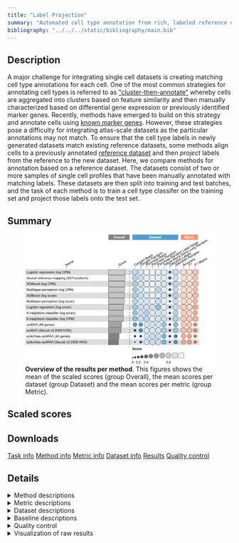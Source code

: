 ```yaml
---
title: "Label Projection"
summary: "Automated cell type annotation from rich, labeled reference data"
bibliography: "../../../static/bibliography/main.bib"
---
```


<script src="index_files/libs/htmlwidgets-1.5.4/htmlwidgets.js"></script>
<link href="index_files/libs/datatables-css-0.0.0/datatables-crosstalk.css" rel="stylesheet" />
<script src="index_files/libs/datatables-binding-0.25/datatables.js"></script>
<script src="index_files/libs/jquery-3.6.0/jquery-3.6.0.min.js"></script>
<link href="index_files/libs/dt-core-1.11.3/css/jquery.dataTables.min.css" rel="stylesheet" />
<link href="index_files/libs/dt-core-1.11.3/css/jquery.dataTables.extra.css" rel="stylesheet" />
<script src="index_files/libs/dt-core-1.11.3/js/jquery.dataTables.min.js"></script>
<link href="index_files/libs/dt-ext-select-1.11.3/css/select.dataTables.min.css" rel="stylesheet" />
<script src="index_files/libs/dt-ext-select-1.11.3/js/dataTables.select.min.js"></script>
<link href="index_files/libs/dt-ext-searchpanes-1.11.3/css/searchPanes.dataTables.min.css" rel="stylesheet" />
<script src="index_files/libs/dt-ext-searchpanes-1.11.3/js/dataTables.searchPanes.min.js"></script>
<script src="index_files/libs/jszip-1.11.3/jszip.min.js"></script>
<script src="index_files/libs/pdfmake-1.11.3/pdfmake.js"></script>
<script src="index_files/libs/pdfmake-1.11.3/vfs_fonts.js"></script>
<link href="index_files/libs/dt-ext-buttons-1.11.3/css/buttons.dataTables.min.css" rel="stylesheet" />
<script src="index_files/libs/dt-ext-buttons-1.11.3/js/dataTables.buttons.min.js"></script>
<script src="index_files/libs/dt-ext-buttons-1.11.3/js/buttons.html5.min.js"></script>
<script src="index_files/libs/dt-ext-buttons-1.11.3/js/buttons.colVis.min.js"></script>
<script src="index_files/libs/dt-ext-buttons-1.11.3/js/buttons.print.min.js"></script>
<link href="index_files/libs/crosstalk-1.2.0/css/crosstalk.min.css" rel="stylesheet" />
<script src="index_files/libs/crosstalk-1.2.0/js/crosstalk.min.js"></script>
<script src="index_files/libs/kePrint-0.0.1/kePrint.js"></script>
<link href="index_files/libs/lightable-0.0.1/lightable.css" rel="stylesheet" />


## Description

A major challenge for integrating single cell datasets is creating matching
cell type annotations for each cell. One of the most common strategies for
annotating cell types is referred to as
["cluster-then-annotate"](https://www.nature.com/articles/s41576-018-0088-9)
whereby cells are aggregated into clusters based on feature similarity and
then manually characterized based on differential gene expression or previously
identified marker genes. Recently, methods have emerged to build on this
strategy and annotate cells using
[known marker genes](https://www.nature.com/articles/s41592-019-0535-3).
However, these strategies pose a difficulty for integrating atlas-scale
datasets as the particular annotations may not match.
To ensure that the cell type labels in newly generated datasets match
existing reference datasets, some methods align cells to a previously
annotated [reference dataset](https://academic.oup.com/bioinformatics/article/35/22/4688/54802990)
and then *project* labels from the reference to the new dataset.
Here, we compare methods for annotation based on a reference dataset.
The datasets consist of two or more samples of single cell profiles that
have been manually annotated with matching labels. These datasets are then
split into training and test batches, and the task of each method is to
train a cell type classifer on the training set and project those labels
onto the test set.

## Summary

<figure>
<img src="index.markdown_strict_files/figure-markdown_strict/summary-1.png" width="849" alt="Overview of the results per method. This figures shows the mean of the scaled scores (group Overall), the mean scores per dataset (group Dataset) and the mean scores per metric (group Metric)." />
<figcaption aria-hidden="true"><strong>Overview of the results per method</strong>. This figures shows the mean of the scaled scores (group Overall), the mean scores per dataset (group Dataset) and the mean scores per metric (group Metric).</figcaption>
</figure>

## Scaled scores

<div id="htmlwidget-8c94642ef75ad87e56e5" style="width:100%;height:auto;" class="datatables html-widget"></div>
<script type="application/json" data-for="htmlwidget-8c94642ef75ad87e56e5">{"x":{"filter":"none","vertical":false,"extensions":["Select","SearchPanes","Buttons"],"data":[["<a href=\"/bibliography#hinton1989connectionist\">Multilayer perceptron (log CPM)<\/a>","<a href=\"/bibliography#hosmer2013applied\">Logistic regression (log CPM)<\/a>","<a href=\"/bibliography#chen2016xgboost\">XGBoost (log CPM)<\/a>","<a href=\"/bibliography#hinton1989connectionist\">Multilayer perceptron (log CPM)<\/a>","<a href=\"/bibliography#chen2016xgboost\">XGBoost (log scran)<\/a>","<a href=\"/bibliography#hosmer2013applied\">Logistic regression (log CPM)<\/a>","<a href=\"/bibliography#hao2021integrated\">Seurat reference mapping (SCTransform)<\/a>","<a href=\"/bibliography#hinton1989connectionist\">Multilayer perceptron (log scran)<\/a>","<a href=\"/bibliography#hinton1989connectionist\">Multilayer perceptron (log scran)<\/a>","<a href=\"/bibliography#chen2016xgboost\">XGBoost (log CPM)<\/a>","<a href=\"/bibliography#hao2021integrated\">Seurat reference mapping (SCTransform)<\/a>","<a href=\"/bibliography#chen2016xgboost\">XGBoost (log CPM)<\/a>","<a href=\"/bibliography#hosmer2013applied\">Logistic regression (log scran)<\/a>","<a href=\"/bibliography#hao2021integrated\">Seurat reference mapping (SCTransform)<\/a>","<a href=\"/bibliography#hosmer2013applied\">Logistic regression (log CPM)<\/a>","<a href=\"/bibliography#hinton1989connectionist\">Multilayer perceptron (log CPM)<\/a>","<a href=\"/bibliography#chen2016xgboost\">XGBoost (log scran)<\/a>","<a href=\"/bibliography#hosmer2013applied\">Logistic regression (log CPM)<\/a>","<a href=\"/bibliography#cover1967nearest\">K-neighbors classifier (log CPM)<\/a>","<a href=\"/bibliography#hao2021integrated\">Seurat reference mapping (SCTransform)<\/a>","<a href=\"/bibliography#chen2016xgboost\">XGBoost (log scran)<\/a>","<a href=\"/bibliography#hinton1989connectionist\">Multilayer perceptron (log scran)<\/a>","<a href=\"/bibliography#xu2021probabilistic\">scANVI (Seurat v3 2000 HVG)<\/a>","<a href=\"/bibliography#cover1967nearest\">K-neighbors classifier (log scran)<\/a>","<a href=\"/bibliography#hosmer2013applied\">Logistic regression (log CPM)<\/a>","<a href=\"/bibliography#cover1967nearest\">K-neighbors classifier (log CPM)<\/a>","<a href=\"/bibliography#cover1967nearest\">K-neighbors classifier (log scran)<\/a>","<a href=\"/bibliography#chen2016xgboost\">XGBoost (log CPM)<\/a>","<a href=\"/bibliography#hinton1989connectionist\">Multilayer perceptron (log scran)<\/a>","<a href=\"/bibliography#cover1967nearest\">K-neighbors classifier (log scran)<\/a>","<a href=\"/bibliography#chen2016xgboost\">XGBoost (log scran)<\/a>","<a href=\"/bibliography#xu2021probabilistic\">scANVI (All genes)<\/a>","<a href=\"/bibliography#xu2021probabilistic\">scANVI (Seurat v3 2000 HVG)<\/a>","<a href=\"/bibliography#lotfollahi2020query\">scArches+scANVI (All genes)<\/a>","<a href=\"/bibliography#hosmer2013applied\">Logistic regression (log scran)<\/a>","<a href=\"/bibliography#xu2021probabilistic\">scANVI (All genes)<\/a>","<a href=\"/bibliography#xu2021probabilistic\">scANVI (Seurat v3 2000 HVG)<\/a>","<a href=\"/bibliography#chen2016xgboost\">XGBoost (log CPM)<\/a>","<a href=\"/bibliography#xu2021probabilistic\">scANVI (All genes)<\/a>","<a href=\"/bibliography#hinton1989connectionist\">Multilayer perceptron (log CPM)<\/a>","<a href=\"/bibliography#hosmer2013applied\">Logistic regression (log scran)<\/a>","<a href=\"/bibliography#hosmer2013applied\">Logistic regression (log scran)<\/a>","<a href=\"/bibliography#cover1967nearest\">K-neighbors classifier (log CPM)<\/a>","<a href=\"/bibliography#hao2021integrated\">Seurat reference mapping (SCTransform)<\/a>","<a href=\"/bibliography#cover1967nearest\">K-neighbors classifier (log scran)<\/a>","<a href=\"/bibliography#lotfollahi2020query\">scArches+scANVI (Seurat v3 2000 HVG)<\/a>","<a href=\"/bibliography#chen2016xgboost\">XGBoost (log scran)<\/a>","<a href=\"/bibliography#hao2021integrated\">Seurat reference mapping (SCTransform)<\/a>","<a href=\"/bibliography#hosmer2013applied\">Logistic regression (log scran)<\/a>","<a href=\"/bibliography#hinton1989connectionist\">Multilayer perceptron (log scran)<\/a>","<a href=\"/bibliography#lotfollahi2020query\">scArches+scANVI (Seurat v3 2000 HVG)<\/a>","<a href=\"/bibliography#hinton1989connectionist\">Multilayer perceptron (log scran)<\/a>","<a href=\"/bibliography#hosmer2013applied\">Logistic regression (log CPM)<\/a>","<a href=\"/bibliography#hao2021integrated\">Seurat reference mapping (SCTransform)<\/a>","<a href=\"/bibliography#lotfollahi2020query\">scArches+scANVI (All genes)<\/a>","<a href=\"/bibliography#cover1967nearest\">K-neighbors classifier (log CPM)<\/a>","<a href=\"/bibliography#lotfollahi2020query\">scArches+scANVI (Seurat v3 2000 HVG)<\/a>","<a href=\"/bibliography#lotfollahi2020query\">scArches+scANVI (All genes)<\/a>","<a href=\"/bibliography#hosmer2013applied\">Logistic regression (log CPM)<\/a>","<a href=\"/bibliography#hinton1989connectionist\">Multilayer perceptron (log CPM)<\/a>","<a href=\"/bibliography#chen2016xgboost\">XGBoost (log CPM)<\/a>","<a href=\"/bibliography#hosmer2013applied\">Logistic regression (log CPM)<\/a>","<a href=\"/bibliography#hinton1989connectionist\">Multilayer perceptron (log CPM)<\/a>","<a href=\"/bibliography#chen2016xgboost\">XGBoost (log scran)<\/a>","<a href=\"/bibliography#hinton1989connectionist\">Multilayer perceptron (log scran)<\/a>","<a href=\"/bibliography#chen2016xgboost\">XGBoost (log CPM)<\/a>","<a href=\"/bibliography#cover1967nearest\">K-neighbors classifier (log CPM)<\/a>","<a href=\"/bibliography#hinton1989connectionist\">Multilayer perceptron (log CPM)<\/a>","<a href=\"/bibliography#hinton1989connectionist\">Multilayer perceptron (log scran)<\/a>","<a href=\"/bibliography#chen2016xgboost\">XGBoost (log scran)<\/a>","<a href=\"/bibliography#cover1967nearest\">K-neighbors classifier (log scran)<\/a>","<a href=\"/bibliography#hao2021integrated\">Seurat reference mapping (SCTransform)<\/a>","<a href=\"/bibliography#cover1967nearest\">K-neighbors classifier (log CPM)<\/a>","<a href=\"/bibliography#chen2016xgboost\">XGBoost (log scran)<\/a>","<a href=\"/bibliography#hosmer2013applied\">Logistic regression (log scran)<\/a>","<a href=\"/bibliography#chen2016xgboost\">XGBoost (log CPM)<\/a>","<a href=\"/bibliography#cover1967nearest\">K-neighbors classifier (log scran)<\/a>","<a href=\"/bibliography#cover1967nearest\">K-neighbors classifier (log scran)<\/a>","<a href=\"/bibliography#cover1967nearest\">K-neighbors classifier (log CPM)<\/a>","<a href=\"/bibliography#xu2021probabilistic\">scANVI (Seurat v3 2000 HVG)<\/a>","<a href=\"/bibliography#hosmer2013applied\">Logistic regression (log scran)<\/a>","<a href=\"/bibliography#hinton1989connectionist\">Multilayer perceptron (log CPM)<\/a>","<a href=\"/bibliography#xu2021probabilistic\">scANVI (Seurat v3 2000 HVG)<\/a>","<a href=\"/bibliography#xu2021probabilistic\">scANVI (All genes)<\/a>","<a href=\"/bibliography#cover1967nearest\">K-neighbors classifier (log scran)<\/a>","<a href=\"/bibliography#cover1967nearest\">K-neighbors classifier (log CPM)<\/a>","<a href=\"/bibliography#hosmer2013applied\">Logistic regression (log scran)<\/a>","<a href=\"/bibliography#xu2021probabilistic\">scANVI (All genes)<\/a>","<a href=\"/bibliography#xu2021probabilistic\">scANVI (All genes)<\/a>","<a href=\"/bibliography#xu2021probabilistic\">scANVI (Seurat v3 2000 HVG)<\/a>","<a href=\"/bibliography#lotfollahi2020query\">scArches+scANVI (All genes)<\/a>","<a href=\"/bibliography#lotfollahi2020query\">scArches+scANVI (Seurat v3 2000 HVG)<\/a>","<a href=\"/bibliography#lotfollahi2020query\">scArches+scANVI (All genes)<\/a>","<a href=\"/bibliography#xu2021probabilistic\">scANVI (All genes)<\/a>","<a href=\"/bibliography#xu2021probabilistic\">scANVI (All genes)<\/a>","<a href=\"/bibliography#lotfollahi2020query\">scArches+scANVI (Seurat v3 2000 HVG)<\/a>","<a href=\"/bibliography#lotfollahi2020query\">scArches+scANVI (Seurat v3 2000 HVG)<\/a>","<a href=\"/bibliography#xu2021probabilistic\">scANVI (Seurat v3 2000 HVG)<\/a>","<a href=\"/bibliography#lotfollahi2020query\">scArches+scANVI (All genes)<\/a>","<a href=\"/bibliography#hao2021integrated\">Seurat reference mapping (SCTransform)<\/a>","<a href=\"/bibliography#lotfollahi2020query\">scArches+scANVI (All genes)<\/a>","<a href=\"/bibliography#hinton1989connectionist\">Multilayer perceptron (log CPM)<\/a>","<a href=\"/bibliography#chen2016xgboost\">XGBoost (log scran)<\/a>","<a href=\"/bibliography#lotfollahi2020query\">scArches+scANVI (All genes)<\/a>","<a href=\"/bibliography#xu2021probabilistic\">scANVI (Seurat v3 2000 HVG)<\/a>","<a href=\"/bibliography#chen2016xgboost\">XGBoost (log CPM)<\/a>","<a href=\"/bibliography#lotfollahi2020query\">scArches+scANVI (Seurat v3 2000 HVG)<\/a>","<a href=\"/bibliography#hosmer2013applied\">Logistic regression (log scran)<\/a>","<a href=\"/bibliography#xu2021probabilistic\">scANVI (All genes)<\/a>","<a href=\"/bibliography#xu2021probabilistic\">scANVI (Seurat v3 2000 HVG)<\/a>","<a href=\"/bibliography#cover1967nearest\">K-neighbors classifier (log scran)<\/a>","<a href=\"/bibliography#hosmer2013applied\">Logistic regression (log CPM)<\/a>","<a href=\"/bibliography#lotfollahi2020query\">scArches+scANVI (All genes)<\/a>","<a href=\"/bibliography#cover1967nearest\">K-neighbors classifier (log CPM)<\/a>","<a href=\"/bibliography#hinton1989connectionist\">Multilayer perceptron (log scran)<\/a>","<a href=\"/bibliography#lotfollahi2020query\">scArches+scANVI (Seurat v3 2000 HVG)<\/a>","<a href=\"/bibliography#lotfollahi2020query\">scArches+scANVI (Seurat v3 2000 HVG)<\/a>"],["<a href=\"/bibliography#luecken2022benchmarking\">Pancreas (random split)<\/a>","<a href=\"/bibliography#luecken2022benchmarking\">Pancreas (random split)<\/a>","<a href=\"/bibliography#luecken2022benchmarking\">Pancreas (random split)<\/a>","<a href=\"/bibliography#luecken2022benchmarking\">Pancreas (by batch)<\/a>","<a href=\"/bibliography#luecken2022benchmarking\">Pancreas (random split)<\/a>","<a href=\"/bibliography#luecken2022benchmarking\">Pancreas (by batch)<\/a>","<a href=\"/bibliography#luecken2022benchmarking\">Pancreas (random split)<\/a>","<a href=\"/bibliography#luecken2022benchmarking\">Pancreas (random split)<\/a>","<a href=\"/bibliography#tabula2020single\">Tabula Muris Senis Lung (random split)<\/a>","<a href=\"/bibliography#luecken2022benchmarking\">Pancreas (random split with label noise)<\/a>","<a href=\"/bibliography#luecken2022benchmarking\">Pancreas (random split with label noise)<\/a>","<a href=\"/bibliography#luecken2022benchmarking\">Pancreas (by batch)<\/a>","<a href=\"/bibliography#tabula2020single\">Tabula Muris Senis Lung (random split)<\/a>","<a href=\"/bibliography#luecken2022benchmarking\">Pancreas (by batch)<\/a>","<a href=\"/bibliography#luecken2022benchmarking\">Pancreas (random split with label noise)<\/a>","<a href=\"/bibliography#tabula2020single\">Tabula Muris Senis Lung (random split)<\/a>","<a href=\"/bibliography#luecken2022benchmarking\">Pancreas (random split with label noise)<\/a>","<a href=\"/bibliography#tabula2020single\">Tabula Muris Senis Lung (random split)<\/a>","<a href=\"/bibliography#luecken2022benchmarking\">Pancreas (random split)<\/a>","<a href=\"/bibliography#tabula2020single\">Tabula Muris Senis Lung (random split)<\/a>","<a href=\"/bibliography#luecken2022benchmarking\">Pancreas (by batch)<\/a>","<a href=\"/bibliography#luecken2022benchmarking\">Pancreas (by batch)<\/a>","<a href=\"/bibliography#luecken2022benchmarking\">Pancreas (random split)<\/a>","<a href=\"/bibliography#luecken2022benchmarking\">Pancreas (random split)<\/a>","<a href=\"/bibliography#hammarlund2018cengen\">CeNGEN (random split)<\/a>","<a href=\"/bibliography#luecken2022benchmarking\">Pancreas (random split with label noise)<\/a>","<a href=\"/bibliography#luecken2022benchmarking\">Pancreas (random split with label noise)<\/a>","<a href=\"/bibliography#tabula2020single\">Tabula Muris Senis Lung (random split)<\/a>","<a href=\"/bibliography#hammarlund2018cengen\">CeNGEN (random split)<\/a>","<a href=\"/bibliography#tabula2020single\">Tabula Muris Senis Lung (random split)<\/a>","<a href=\"/bibliography#tabula2020single\">Tabula Muris Senis Lung (random split)<\/a>","<a href=\"/bibliography#luecken2022benchmarking\">Pancreas (by batch)<\/a>","<a href=\"/bibliography#luecken2022benchmarking\">Pancreas (by batch)<\/a>","<a href=\"/bibliography#luecken2022benchmarking\">Pancreas (by batch)<\/a>","<a href=\"/bibliography#luecken2022benchmarking\">Pancreas (random split)<\/a>","<a href=\"/bibliography#luecken2022benchmarking\">Pancreas (random split)<\/a>","<a href=\"/bibliography#luecken2022benchmarking\">Pancreas (random split with label noise)<\/a>","<a href=\"/bibliography#hammarlund2018cengen\">CeNGEN (random split)<\/a>","<a href=\"/bibliography#luecken2022benchmarking\">Pancreas (random split with label noise)<\/a>","<a href=\"/bibliography#hammarlund2018cengen\">CeNGEN (random split)<\/a>","<a href=\"/bibliography#luecken2022benchmarking\">Pancreas (by batch)<\/a>","<a href=\"/bibliography#hammarlund2018cengen\">CeNGEN (random split)<\/a>","<a href=\"/bibliography#tabula2020single\">Tabula Muris Senis Lung (random split)<\/a>","<a href=\"/bibliography#wagner2018single\">Zebrafish (random split)<\/a>","<a href=\"/bibliography#hammarlund2018cengen\">CeNGEN (random split)<\/a>","<a href=\"/bibliography#luecken2022benchmarking\">Pancreas (by batch)<\/a>","<a href=\"/bibliography#hammarlund2018cengen\">CeNGEN (random split)<\/a>","<a href=\"/bibliography#hammarlund2018cengen\">CeNGEN (random split)<\/a>","<a href=\"/bibliography#wagner2018single\">Zebrafish (random split)<\/a>","<a href=\"/bibliography#luecken2022benchmarking\">Pancreas (random split with label noise)<\/a>","<a href=\"/bibliography#luecken2022benchmarking\">Pancreas (random split)<\/a>","<a href=\"/bibliography#wagner2018single\">Zebrafish (random split)<\/a>","Overall mean","Overall mean","<a href=\"/bibliography#luecken2022benchmarking\">Pancreas (random split with label noise)<\/a>","<a href=\"/bibliography#hammarlund2018cengen\">CeNGEN (random split)<\/a>","<a href=\"/bibliography#luecken2022benchmarking\">Pancreas (random split with label noise)<\/a>","<a href=\"/bibliography#luecken2022benchmarking\">Pancreas (random split)<\/a>","<a href=\"/bibliography#wagner2018single\">Zebrafish (random split)<\/a>","<a href=\"/bibliography#wagner2018single\">Zebrafish (random split)<\/a>","Overall mean","<a href=\"/bibliography#hammarlund2018cengen\">CeNGEN (by batch)<\/a>","Overall mean","Overall mean","Overall mean","<a href=\"/bibliography#wagner2018single\">Zebrafish (random split)<\/a>","<a href=\"/bibliography#luecken2022benchmarking\">Pancreas (by batch)<\/a>","<a href=\"/bibliography#luecken2022benchmarking\">Pancreas (random split with label noise)<\/a>","<a href=\"/bibliography#hammarlund2018cengen\">CeNGEN (by batch)<\/a>","<a href=\"/bibliography#wagner2018single\">Zebrafish (random split)<\/a>","<a href=\"/bibliography#wagner2018single\">Zebrafish (random split)<\/a>","<a href=\"/bibliography#hammarlund2018cengen\">CeNGEN (by batch)<\/a>","<a href=\"/bibliography#wagner2018single\">Zebrafish (random split)<\/a>","<a href=\"/bibliography#hammarlund2018cengen\">CeNGEN (by batch)<\/a>","Overall mean","<a href=\"/bibliography#hammarlund2018cengen\">CeNGEN (by batch)<\/a>","<a href=\"/bibliography#luecken2022benchmarking\">Pancreas (by batch)<\/a>","Overall mean","Overall mean","<a href=\"/bibliography#tabula2020single\">Tabula Muris Senis Lung (random split)<\/a>","<a href=\"/bibliography#hammarlund2018cengen\">CeNGEN (by batch)<\/a>","<a href=\"/bibliography#hammarlund2018cengen\">CeNGEN (by batch)<\/a>","<a href=\"/bibliography#wagner2018single\">Zebrafish (random split)<\/a>","<a href=\"/bibliography#tabula2020single\">Tabula Muris Senis Lung (random split)<\/a>","<a href=\"/bibliography#hammarlund2018cengen\">CeNGEN (by batch)<\/a>","<a href=\"/bibliography#hammarlund2018cengen\">CeNGEN (by batch)<\/a>","<a href=\"/bibliography#luecken2022benchmarking\">Pancreas (random split with label noise)<\/a>","<a href=\"/bibliography#wagner2018single\">Zebrafish (random split)<\/a>","Overall mean","Overall mean","<a href=\"/bibliography#tabula2020single\">Tabula Muris Senis Lung (random split)<\/a>","<a href=\"/bibliography#tabula2020single\">Tabula Muris Senis Lung (random split)<\/a>","Overall mean","<a href=\"/bibliography#hammarlund2018cengen\">CeNGEN (by batch)<\/a>","<a href=\"/bibliography#hammarlund2018cengen\">CeNGEN (random split)<\/a>","Overall mean","<a href=\"/bibliography#wagner2018single\">Zebrafish (random split)<\/a>","<a href=\"/bibliography#hammarlund2018cengen\">CeNGEN (random split)<\/a>","<a href=\"/bibliography#wagner2018single\">Zebrafish (random split)<\/a>","<a href=\"/bibliography#wagner2018single\">Zebrafish (by labels)<\/a>","<a href=\"/bibliography#wagner2018single\">Zebrafish (by labels)<\/a>","<a href=\"/bibliography#wagner2018single\">Zebrafish (by labels)<\/a>","<a href=\"/bibliography#wagner2018single\">Zebrafish (by labels)<\/a>","<a href=\"/bibliography#hammarlund2018cengen\">CeNGEN (random split)<\/a>","<a href=\"/bibliography#hammarlund2018cengen\">CeNGEN (by batch)<\/a>","<a href=\"/bibliography#wagner2018single\">Zebrafish (by labels)<\/a>","<a href=\"/bibliography#hammarlund2018cengen\">CeNGEN (random split)<\/a>","<a href=\"/bibliography#wagner2018single\">Zebrafish (by labels)<\/a>","<a href=\"/bibliography#wagner2018single\">Zebrafish (by labels)<\/a>","<a href=\"/bibliography#wagner2018single\">Zebrafish (by labels)<\/a>","<a href=\"/bibliography#wagner2018single\">Zebrafish (by labels)<\/a>","<a href=\"/bibliography#wagner2018single\">Zebrafish (by labels)<\/a>","<a href=\"/bibliography#hammarlund2018cengen\">CeNGEN (by batch)<\/a>","<a href=\"/bibliography#wagner2018single\">Zebrafish (by labels)<\/a>","<a href=\"/bibliography#wagner2018single\">Zebrafish (by labels)<\/a>","<a href=\"/bibliography#wagner2018single\">Zebrafish (by labels)<\/a>","<a href=\"/bibliography#hammarlund2018cengen\">CeNGEN (by batch)<\/a>"],[0.965913223867859,0.964367658208494,0.952684431975701,0.949401985677482,0.94111394085715,0.937799420489216,0.935014571833863,0.918854890981803,0.917745492497836,0.916912331513187,0.916036851987011,0.914778127384466,0.913146828604532,0.912418360648578,0.909768069079503,0.908671259183812,0.905366330951764,0.904023251313062,0.902696987319708,0.887535552868791,0.869303703323414,0.868968991800271,0.868179726346856,0.867370577614868,0.863675419179572,0.860219940099454,0.859186292574894,0.856889586011393,0.850828760062989,0.848889748944719,0.846645398807489,0.842814653126717,0.841223053419662,0.837609638402293,0.831109016281076,0.826822477714613,0.826304447299033,0.82351838283067,0.822655018155538,0.818810483822028,0.817753139584553,0.813508766098913,0.811521849254177,0.809137979032701,0.806542652154889,0.805831809773773,0.80550679178431,0.804154701906834,0.802987186227854,0.792190736943857,0.791499838948647,0.790214529377982,0.789299881372633,0.789154860550447,0.788932619211351,0.78878564650847,0.788759827231079,0.786290010885416,0.784826905584305,0.768938299553903,0.767587915116776,0.763818514828551,0.75619755136542,0.754589992370959,0.751409974086843,0.75041949719107,0.749029475612855,0.740563326474389,0.73747514152221,0.733567365777393,0.727494041561931,0.72178631756959,0.718865762454304,0.713113520319071,0.712185383489651,0.708790893287109,0.707378032185632,0.705699726127694,0.703411186558517,0.6850460644249,0.682284222950217,0.667292547863825,0.656036152726739,0.648000015775864,0.639520730607527,0.62867490222002,0.625227821176347,0.617885838441241,0.616440305568029,0.591174978494509,0.580598828854538,0.577395896317353,0.503452784789425,0.48310573518444,0.482349835999205,0.470887830624252,0.44899748504789,0.433069702403012,0.413738536734609,0.327154548556212,0.231837469391237,0.229989284480065,0.222102887147083,0.218996488052941,0.218176607000321,0.216710070740612,0.212625744305163,0.211466086993719,0.207888870146616,0.201364074335551,0.189215733377095,0.186119812298362,0.169618686783017,0.167494928999152,0.135001249507792,0.116697293908652,0.0252947494614596],[0.98085189527159,0.981242672919109,0.971082454083626,0.958843537414966,0.957405236420477,0.948639455782313,0.976553341148886,0.977334896443923,0.921070086225956,0.968085106382979,0.973220836390316,0.923469387755102,0.917090426707937,0.948299319727891,0.975421863536317,0.921291178421402,0.951210564930301,0.914658412558037,0.931613911684252,0.901613973026752,0.91734693877551,0.92108843537415,0.970691676436108,0.947245017584994,0.886376311920093,0.915994130594277,0.932501834189288,0.864912668582799,0.871774070881712,0.861817377846562,0.851868229051514,0.946598639455782,0.946938775510204,0.941836734693878,0.92926924579914,0.956232903477921,0.95487894350697,0.840795010900979,0.955245781364637,0.84895806925924,0.924149659863946,0.820311311666582,0.812956002653106,0.846596750976763,0.835927597221518,0.936394557823129,0.81858743598844,0.82989403234802,0.844540407156076,0.882611885546588,0.944509574052364,0.8299403660292,0.822567881482815,0.830829656925145,0.942039618488628,0.825584343152664,0.942039618488628,0.93747557639703,0.82685585029817,0.816985399958873,0.798726617802033,0.875757575757576,0.798887360246999,0.789028563207897,0.798803002322049,0.792720542874769,0.732312925170068,0.824284666177549,0.86,0.774624717252725,0.781821920625129,0.846060606060606,0.776681061073412,0.828484848484848,0.771987148376414,0.827878787878788,0.787414965986395,0.763410162265515,0.737559017824841,0.844572186601813,0.771515151515152,0.815151515151515,0.779765576804442,0.806765421180632,0.780606060606061,0.752121212121212,0.771093176815847,0.749126053876208,0.736803440346569,0.692714721717294,0.758567322573513,0.763873535264205,0.620299437035903,0.643030303030303,0.652334837499366,0.588042135679114,0.604770717663993,0.59392587334584,0.576598807320584,0.324398395721925,0.20548128342246,0.224732620320856,0.212700534759358,0.361608274603255,0.264848484848485,0.200868983957219,0.356639456472139,0.197927807486631,0.185093582887701,0.186096256684492,0.179946524064171,0.171590909090909,0.238787878787879,0.153208556149733,0.126604278074866,0.10701871657754,0.0490909090909091],[0.980783340058218,0.981066216005203,0.970870629779693,0.959355430636882,0.957145683535011,0.949097193225118,0.975873869431004,0.97774740740176,0.920608492599314,0.966794074526136,0.971709078024912,0.922320264949836,0.916466164507716,0.947392722225706,0.973706370619367,0.920844871516578,0.950364530792719,0.913978653371327,0.930588755235247,0.899968431184312,0.917119547102182,0.929877878018095,0.968024526405955,0.946240748494488,0.887999688242358,0.912736017678177,0.930165331696699,0.863050446099575,0.871879974667731,0.856441725329835,0.850565067965224,0.94470603710352,0.945218582858966,0.940155646823416,0.919653168847016,0.947126922576469,0.943990124231654,0.844207137628025,0.94430296741423,0.84965807210055,0.923367219141477,0.833920157618959,0.811011246370827,0.843264787101034,0.835306081072921,0.932992359295876,0.824342871495219,0.829749092310531,0.84313074446121,0.889863210233122,0.932663312161785,0.830790582041301,0.823579311041343,0.83678794131349,0.92864607606263,0.828527271909688,0.928965825216308,0.925226085815563,0.824479419633134,0.817322725720008,0.804517784940449,0.871616767220357,0.806476617368587,0.797045127450614,0.803229378320793,0.787384207077639,0.723213369996084,0.83962010640151,0.85887163829416,0.768556892973069,0.781868916058832,0.840716806859159,0.77578064625904,0.839579130680956,0.775426500006558,0.833396554433438,0.791108882538936,0.764683242116146,0.742985332536283,0.803706166026946,0.801379965769543,0.820227648514651,0.730018253846317,0.757986397912772,0.796772145891578,0.78436385599821,0.732399857725049,0.688228064751829,0.706402303330782,0.663523737976572,0.69123886037014,0.695646628004714,0.57307978049712,0.610704335421216,0.558395978086367,0.537623120457844,0.490880841879358,0.500777287931684,0.450848666991207,0.385628743371263,0.227646056801774,0.264000744000303,0.268687295060529,0.235388009333949,0.222767717124201,0.248118965029247,0.224704999784204,0.233094721981495,0.199767723379851,0.193687245386856,0.179562105845883,0.186690180013882,0.18548884177828,0.177661496842993,0.146195843310862,0.0867273536668642,0.00840364365364271],[0.936104436273767,0.930794085701171,0.916100212063782,0.9300069889806,0.908790902615961,0.915661612460219,0.852616504921698,0.801482369099725,0.911557898668238,0.815857813630446,0.803180641545805,0.89854472944846,0.905883894597943,0.841563039992137,0.780175973082826,0.883877727613455,0.814523897132272,0.883432688009823,0.845888295039625,0.861024254395308,0.77344462409255,0.755940662008569,0.665822976198504,0.708625966765123,0.816650257376265,0.751929672025907,0.714891711838694,0.842705643351804,0.808832234639525,0.82841014365776,0.837502899405729,0.63713928282085,0.631511801889815,0.630836533689586,0.644404634197073,0.57710760708945,0.580044274158474,0.785552999963008,0.568416305687746,0.757815310106293,0.605742539748237,0.7862948290112,0.810598298738597,0.737552399020305,0.748394278170227,0.548108512202315,0.773590067869272,0.75282098106195,0.721290407066275,0.60409711505186,0.497326630631793,0.709912640063445,0.721752451593742,0.699846983412707,0.496112163082794,0.712245324463058,0.495274037988301,0.496168370443655,0.703145446821611,0.672506772982826,0.699519342607847,0.544081201507722,0.663228676480674,0.677696286454367,0.652197541617685,0.671153741620802,0.791562131672414,0.557785206844106,0.493553786272469,0.657520487106385,0.618791288001833,0.478581539789005,0.604135580030459,0.471276581791408,0.589142502085982,0.465097337549101,0.543610248031565,0.589005774001422,0.629689209314428,0.406859840645941,0.473957551565957,0.366498479925308,0.458324627529458,0.379248228234189,0.341183985324944,0.349539638540638,0.372190428988144,0.416303396695685,0.406115173026737,0.417286475789661,0.29199030361996,0.272667525683141,0.316979136835253,0.1955825671018,0.236318692411882,0.286998235735799,0.251340895600319,0.204505945931513,0.213768135892035,0.271436506575449,0.262385067949479,0.201234489119036,0.184920831621363,0.0599931802216195,0.166913619028278,0.201142263235371,0.0565327766591444,0.20337573151303,0.238805304172296,0.224308720935306,0.208138570221231,0.200078347790296,0.0845793397828931,0.17161473400473,0.132203627137647,0.156345811481553,0.0183896956398271],[1510,740,509,1289,2170,749,911,2021,2422,639,1100,1029,2153,1180,589,395,2288,1248,530,689,1509,2492,17171,1549,1071,559,1529,1268,17557,1548,2841,25867,27567,34156,1689,3571,3300,1051,17900,1301,1689,3957,508,871,3076,26507,4917,2031,2098,2761,1890,1205,931.5,1209.75,20090,338,32207,14731,747,362,1079.875,1751,1895.25,2368,6483.75,1836,620,783,21856,1357,1877,2030,308,2945,2394.5,1101,1489,2430.25,429.875,43239,4125,9031,31286,22598,6597,308,1579,28830,20627.75,20143.125,20262,3399,24253.625,32000,20600,19209,4594,13338,12223,866,15934,491,917,38610,4324,1206,41330,1866,13656,20920,1777,557,38023,268,1556,31139,12606],[866,352.5,1421.9,774.5,225.6,244.3,124,895.3,1292.4,1124.1,123.7,319,190.6,122.6,282.9,1909,251.1,448.2,226.8,137.8,292.3,1319.4,1264.4,98.4,2152.7,183.4,98.1,476.5,2442.7,97.1,549.1,1701.4,1672.7,1614,132.9,1618.9,1427.3,1543.6,1366,2462.6,135,551.9,258.2,129.7,116.6,1551.1,934.6,124.6,156.9,1763.9,1421.9,1128.5,767.8125,126.45,2620.4,807.2,1839.9,1564.3,383.1,3236.2,916.425,1739.5,2113.4,534.1875,1594.7,334,137.9,2587.8,2757.7,565,105.1,122.2,302,1004.2,255.0125,1768,102.9,103.625,334.2125,1993.5,605.5,2570.3,1467.1,1582.6,108.1,333.6,123.4,2873.2,1894.3125,1619.2625,1589.7,2408.5,1864.2625,2695.2,1537.2,1783.025,1601,1248.5,1568.8,127,1505,2500.8,451.6,2826.2,1469.9,344.3,1626.7,143.9,1780,2410.7,102.7,539.3,1625.7,424.6,1157.7,2206.7,1608.4],[2.1484375,2.1484375,2.5390625,2.24609375,8.69140625,2.24609375,415.625,8.49609375,5.46875,2.5390625,401.7578125,2.63671875,5.37109375,446.58203125,2.1484375,1.26953125,8.69140625,1.26953125,2.1484375,504.199218749023,8.69140625,8.69140625,3.41796875,8.69140625,2.05078125,2.34375,8.49609375,1.46484375,6.93359375,5.46875,5.46875,4.4921875,6.4453125,5.56640625,8.49609375,4.296875,3.02734375,1.953125,4.39453125,1.66015625,8.69140625,6.93359375,2.05078125,500.390625,6.93359375,5.76171875,6.93359375,976.5625,5.17578125,8.69140625,3.90625,5.17578125,1.91650390625,596.984863281128,5.56640625,2.734375,4.78515625,5.46875,1.5625,1.5625,2.1240234375,2.05078125,1.806640625,6.97021484375,6.94580078125,1.85546875,2.24609375,2.1484375,6.93359375,5.17578125,5.17578125,1074.21875,2.44140625,6.93359375,6.93359375,1.85546875,8.49609375,6.92138671875,2.30712890625,8.49609375,6.93359375,1.5625,3.3203125,3.61328125,6.93359375,2.34375,8.69140625,4.78515625,5.79833984375,4.99267578125,5.46875,8.49609375,7.2265625,11.328125,9.765625,5.48095703125,3.7109375,4.296875,5.6640625,456.54296875,4.58984375,1.85546875,5.17578125,12.890625,4.39453125,2.1484375,5.2734375,5.17578125,3.7109375,6.54296875,5.17578125,1.85546875,12.59765625,2.1484375,5.17578125,6.8359375,5.078125],["<a href=\"https://scikit-learn.org/stable/modules/generated/sklearn.neural_network.MLPClassifier.html\">v1.0.2<\/a>","<a href=\"https://scikit-learn.org/stable/modules/generated/sklearn.linear_model.LogisticRegression.html\">v1.0.2<\/a>","<a href=\"https://xgboost.readthedocs.io/en/stable/index.html\">v1.6.2<\/a>","<a href=\"https://scikit-learn.org/stable/modules/generated/sklearn.neural_network.MLPClassifier.html\">v1.0.2<\/a>","<a href=\"https://xgboost.readthedocs.io/en/stable/index.html\">v1.6.2<\/a>","<a href=\"https://scikit-learn.org/stable/modules/generated/sklearn.linear_model.LogisticRegression.html\">v1.0.2<\/a>","<a href=\"https://github.com/satijalab/seurat\">v4.1.1<\/a>","<a href=\"https://scikit-learn.org/stable/modules/generated/sklearn.neural_network.MLPClassifier.html\">v1.0.2<\/a>","<a href=\"https://scikit-learn.org/stable/modules/generated/sklearn.neural_network.MLPClassifier.html\">v1.0.2<\/a>","<a href=\"https://xgboost.readthedocs.io/en/stable/index.html\">v1.6.2<\/a>","<a href=\"https://github.com/satijalab/seurat\">v4.1.1<\/a>","<a href=\"https://xgboost.readthedocs.io/en/stable/index.html\">v1.6.2<\/a>","<a href=\"https://scikit-learn.org/stable/modules/generated/sklearn.linear_model.LogisticRegression.html\">v1.0.2<\/a>","<a href=\"https://github.com/satijalab/seurat\">v4.1.1<\/a>","<a href=\"https://scikit-learn.org/stable/modules/generated/sklearn.linear_model.LogisticRegression.html\">v1.0.2<\/a>","<a href=\"https://scikit-learn.org/stable/modules/generated/sklearn.neural_network.MLPClassifier.html\">v1.0.2<\/a>","<a href=\"https://xgboost.readthedocs.io/en/stable/index.html\">v1.6.2<\/a>","<a href=\"https://scikit-learn.org/stable/modules/generated/sklearn.linear_model.LogisticRegression.html\">v1.0.2<\/a>","<a href=\"https://scikit-learn.org/stable/modules/generated/sklearn.neighbors.KNeighborsClassifier.html\">v1.0.2<\/a>","<a href=\"https://github.com/satijalab/seurat\">v4.1.1<\/a>","<a href=\"https://xgboost.readthedocs.io/en/stable/index.html\">v1.6.2<\/a>","<a href=\"https://scikit-learn.org/stable/modules/generated/sklearn.neural_network.MLPClassifier.html\">v1.0.2<\/a>","<a href=\"https://github.com/YosefLab/scvi-tools\">v0.19.0<\/a>","<a href=\"https://scikit-learn.org/stable/modules/generated/sklearn.neighbors.KNeighborsClassifier.html\">v1.0.2<\/a>","<a href=\"https://scikit-learn.org/stable/modules/generated/sklearn.linear_model.LogisticRegression.html\">v1.0.2<\/a>","<a href=\"https://scikit-learn.org/stable/modules/generated/sklearn.neighbors.KNeighborsClassifier.html\">v1.0.2<\/a>","<a href=\"https://scikit-learn.org/stable/modules/generated/sklearn.neighbors.KNeighborsClassifier.html\">v1.0.2<\/a>","<a href=\"https://xgboost.readthedocs.io/en/stable/index.html\">v1.6.2<\/a>","<a href=\"https://scikit-learn.org/stable/modules/generated/sklearn.neural_network.MLPClassifier.html\">v1.0.2<\/a>","<a href=\"https://scikit-learn.org/stable/modules/generated/sklearn.neighbors.KNeighborsClassifier.html\">v1.0.2<\/a>","<a href=\"https://xgboost.readthedocs.io/en/stable/index.html\">v1.6.2<\/a>","<a href=\"https://github.com/YosefLab/scvi-tools\">v0.19.0<\/a>","<a href=\"https://github.com/YosefLab/scvi-tools\">v0.19.0<\/a>","<a href=\"https://github.com/YosefLab/scvi-tools\">v0.19.0<\/a>","<a href=\"https://scikit-learn.org/stable/modules/generated/sklearn.linear_model.LogisticRegression.html\">v1.0.2<\/a>","<a href=\"https://github.com/YosefLab/scvi-tools\">v0.19.0<\/a>","<a href=\"https://github.com/YosefLab/scvi-tools\">v0.19.0<\/a>","<a href=\"https://xgboost.readthedocs.io/en/stable/index.html\">v1.6.2<\/a>","<a href=\"https://github.com/YosefLab/scvi-tools\">v0.19.0<\/a>","<a href=\"https://scikit-learn.org/stable/modules/generated/sklearn.neural_network.MLPClassifier.html\">v1.0.2<\/a>","<a href=\"https://scikit-learn.org/stable/modules/generated/sklearn.linear_model.LogisticRegression.html\">v1.0.2<\/a>","<a href=\"https://scikit-learn.org/stable/modules/generated/sklearn.linear_model.LogisticRegression.html\">v1.0.2<\/a>","<a href=\"https://scikit-learn.org/stable/modules/generated/sklearn.neighbors.KNeighborsClassifier.html\">v1.0.2<\/a>","<a href=\"https://github.com/satijalab/seurat\">v4.1.1<\/a>","<a href=\"https://scikit-learn.org/stable/modules/generated/sklearn.neighbors.KNeighborsClassifier.html\">v1.0.2<\/a>","<a href=\"https://github.com/YosefLab/scvi-tools\">v0.19.0<\/a>","<a href=\"https://xgboost.readthedocs.io/en/stable/index.html\">v1.6.2<\/a>","<a href=\"https://github.com/satijalab/seurat\">v4.1.1<\/a>","<a href=\"https://scikit-learn.org/stable/modules/generated/sklearn.linear_model.LogisticRegression.html\">v1.0.2<\/a>","<a href=\"https://scikit-learn.org/stable/modules/generated/sklearn.neural_network.MLPClassifier.html\">v1.0.2<\/a>","<a href=\"https://github.com/YosefLab/scvi-tools\">v0.19.0<\/a>","<a href=\"https://scikit-learn.org/stable/modules/generated/sklearn.neural_network.MLPClassifier.html\">v1.0.2<\/a>","<a href=\"https://scikit-learn.org/stable/modules/generated/sklearn.linear_model.LogisticRegression.html\">v1.0.2<\/a>","<a href=\"https://github.com/satijalab/seurat\">v4.1.1<\/a>","<a href=\"https://github.com/YosefLab/scvi-tools\">v0.19.0<\/a>","<a href=\"https://scikit-learn.org/stable/modules/generated/sklearn.neighbors.KNeighborsClassifier.html\">v1.0.2<\/a>","<a href=\"https://github.com/YosefLab/scvi-tools\">v0.19.0<\/a>","<a href=\"https://github.com/YosefLab/scvi-tools\">v0.19.0<\/a>","<a href=\"https://scikit-learn.org/stable/modules/generated/sklearn.linear_model.LogisticRegression.html\">v1.0.2<\/a>","<a href=\"https://scikit-learn.org/stable/modules/generated/sklearn.neural_network.MLPClassifier.html\">v1.0.2<\/a>","<a href=\"https://xgboost.readthedocs.io/en/stable/index.html\">v1.6.2<\/a>","<a href=\"https://scikit-learn.org/stable/modules/generated/sklearn.linear_model.LogisticRegression.html\">v1.0.2<\/a>","<a href=\"https://scikit-learn.org/stable/modules/generated/sklearn.neural_network.MLPClassifier.html\">v1.0.2<\/a>","<a href=\"https://xgboost.readthedocs.io/en/stable/index.html\">v1.6.2<\/a>","<a href=\"https://scikit-learn.org/stable/modules/generated/sklearn.neural_network.MLPClassifier.html\">v1.0.2<\/a>","<a href=\"https://xgboost.readthedocs.io/en/stable/index.html\">v1.6.2<\/a>","<a href=\"https://scikit-learn.org/stable/modules/generated/sklearn.neighbors.KNeighborsClassifier.html\">v1.0.2<\/a>","<a href=\"https://scikit-learn.org/stable/modules/generated/sklearn.neural_network.MLPClassifier.html\">v1.0.2<\/a>","<a href=\"https://scikit-learn.org/stable/modules/generated/sklearn.neural_network.MLPClassifier.html\">v1.0.2<\/a>","<a href=\"https://xgboost.readthedocs.io/en/stable/index.html\">v1.6.2<\/a>","<a href=\"https://scikit-learn.org/stable/modules/generated/sklearn.neighbors.KNeighborsClassifier.html\">v1.0.2<\/a>","<a href=\"https://github.com/satijalab/seurat\">v4.1.1<\/a>","<a href=\"https://scikit-learn.org/stable/modules/generated/sklearn.neighbors.KNeighborsClassifier.html\">v1.0.2<\/a>","<a href=\"https://xgboost.readthedocs.io/en/stable/index.html\">v1.6.2<\/a>","<a href=\"https://scikit-learn.org/stable/modules/generated/sklearn.linear_model.LogisticRegression.html\">v1.0.2<\/a>","<a href=\"https://xgboost.readthedocs.io/en/stable/index.html\">v1.6.2<\/a>","<a href=\"https://scikit-learn.org/stable/modules/generated/sklearn.neighbors.KNeighborsClassifier.html\">v1.0.2<\/a>","<a href=\"https://scikit-learn.org/stable/modules/generated/sklearn.neighbors.KNeighborsClassifier.html\">v1.0.2<\/a>","<a href=\"https://scikit-learn.org/stable/modules/generated/sklearn.neighbors.KNeighborsClassifier.html\">v1.0.2<\/a>","<a href=\"https://github.com/YosefLab/scvi-tools\">v0.19.0<\/a>","<a href=\"https://scikit-learn.org/stable/modules/generated/sklearn.linear_model.LogisticRegression.html\">v1.0.2<\/a>","<a href=\"https://scikit-learn.org/stable/modules/generated/sklearn.neural_network.MLPClassifier.html\">v1.0.2<\/a>","<a href=\"https://github.com/YosefLab/scvi-tools\">v0.19.0<\/a>","<a href=\"https://github.com/YosefLab/scvi-tools\">v0.19.0<\/a>","<a href=\"https://scikit-learn.org/stable/modules/generated/sklearn.neighbors.KNeighborsClassifier.html\">v1.0.2<\/a>","<a href=\"https://scikit-learn.org/stable/modules/generated/sklearn.neighbors.KNeighborsClassifier.html\">v1.0.2<\/a>","<a href=\"https://scikit-learn.org/stable/modules/generated/sklearn.linear_model.LogisticRegression.html\">v1.0.2<\/a>","<a href=\"https://github.com/YosefLab/scvi-tools\">v0.19.0<\/a>","<a href=\"https://github.com/YosefLab/scvi-tools\">v0.19.0<\/a>","<a href=\"https://github.com/YosefLab/scvi-tools\">v0.19.0<\/a>","<a href=\"https://github.com/YosefLab/scvi-tools\">v0.19.0<\/a>","<a href=\"https://github.com/YosefLab/scvi-tools\">v0.19.0<\/a>","<a href=\"https://github.com/YosefLab/scvi-tools\">v0.19.0<\/a>","<a href=\"https://github.com/YosefLab/scvi-tools\">v0.19.0<\/a>","<a href=\"https://github.com/YosefLab/scvi-tools\">v0.19.0<\/a>","<a href=\"https://github.com/YosefLab/scvi-tools\">v0.19.0<\/a>","<a href=\"https://github.com/YosefLab/scvi-tools\">v0.19.0<\/a>","<a href=\"https://github.com/YosefLab/scvi-tools\">v0.19.0<\/a>","<a href=\"https://github.com/YosefLab/scvi-tools\">v0.19.0<\/a>","<a href=\"https://github.com/satijalab/seurat\">v4.1.1<\/a>","<a href=\"https://github.com/YosefLab/scvi-tools\">v0.19.0<\/a>","<a href=\"https://scikit-learn.org/stable/modules/generated/sklearn.neural_network.MLPClassifier.html\">v1.0.2<\/a>","<a href=\"https://xgboost.readthedocs.io/en/stable/index.html\">v1.6.2<\/a>","<a href=\"https://github.com/YosefLab/scvi-tools\">v0.19.0<\/a>","<a href=\"https://github.com/YosefLab/scvi-tools\">v0.19.0<\/a>","<a href=\"https://xgboost.readthedocs.io/en/stable/index.html\">v1.6.2<\/a>","<a href=\"https://github.com/YosefLab/scvi-tools\">v0.19.0<\/a>","<a href=\"https://scikit-learn.org/stable/modules/generated/sklearn.linear_model.LogisticRegression.html\">v1.0.2<\/a>","<a href=\"https://github.com/YosefLab/scvi-tools\">v0.19.0<\/a>","<a href=\"https://github.com/YosefLab/scvi-tools\">v0.19.0<\/a>","<a href=\"https://scikit-learn.org/stable/modules/generated/sklearn.neighbors.KNeighborsClassifier.html\">v1.0.2<\/a>","<a href=\"https://scikit-learn.org/stable/modules/generated/sklearn.linear_model.LogisticRegression.html\">v1.0.2<\/a>","<a href=\"https://github.com/YosefLab/scvi-tools\">v0.19.0<\/a>","<a href=\"https://scikit-learn.org/stable/modules/generated/sklearn.neighbors.KNeighborsClassifier.html\">v1.0.2<\/a>","<a href=\"https://scikit-learn.org/stable/modules/generated/sklearn.neural_network.MLPClassifier.html\">v1.0.2<\/a>","<a href=\"https://github.com/YosefLab/scvi-tools\">v0.19.0<\/a>","<a href=\"https://github.com/YosefLab/scvi-tools\">v0.19.0<\/a>"]],"container":"<table class=\"stripe compact\">\n  <thead>\n    <tr>\n      <th>Method<\/th>\n      <th>Dataset<\/th>\n      <th>Mean score<\/th>\n      <th>Accuracy<\/th>\n      <th>F1 score<\/th>\n      <th>Macro F1 score<\/th>\n      <th>Runtime (s)<\/th>\n      <th>CPU (%)<\/th>\n      <th>Memory (GB)<\/th>\n      <th>Library<\/th>\n    <\/tr>\n  <\/thead>\n<\/table>","options":{"dom":"Bfrtip","paging":false,"columnDefs":[{"targets":7,"render":"function(data, type, row, meta) {\n    return type !== 'display' ? data : DTWidget.formatRound(data, 0, 3, \",\", \".\", null);\n  }"},{"targets":6,"render":"function(data, type, row, meta) {\n    return type !== 'display' ? data : DTWidget.formatRound(data, 0, 3, \",\", \".\", null);\n  }"},{"targets":8,"render":"function(data, type, row, meta) {\n    return type !== 'display' ? data : DTWidget.formatRound(data, 2, 3, \",\", \".\", null);\n  }"},{"targets":2,"render":"function(data, type, row, meta) {\n    return type !== 'display' ? data : DTWidget.formatRound(data, 2, 3, \",\", \".\", null);\n  }"},{"targets":3,"render":"function(data, type, row, meta) {\n    return type !== 'display' ? data : DTWidget.formatRound(data, 2, 3, \",\", \".\", null);\n  }"},{"targets":4,"render":"function(data, type, row, meta) {\n    return type !== 'display' ? data : DTWidget.formatRound(data, 2, 3, \",\", \".\", null);\n  }"},{"targets":5,"render":"function(data, type, row, meta) {\n    return type !== 'display' ? data : DTWidget.formatRound(data, 2, 3, \",\", \".\", null);\n  }"},{"searchPanes":{"show":false},"targets":[2,3,4,5,6,7,8,9]},{"searchPanes":{"preSelect":"Overall mean"},"targets":1},{"className":"dt-right","targets":[2,3,4,5,6,7,8]}],"buttons":["searchPanes",{"extend":"collection","buttons":["csv","excel","pdf"],"text":"Download"}],"language":{"searchPanes":{"collapse":"Filter Rows"}},"order":[],"autoWidth":false,"orderClasses":false}},"evals":["options.columnDefs.0.render","options.columnDefs.1.render","options.columnDefs.2.render","options.columnDefs.3.render","options.columnDefs.4.render","options.columnDefs.5.render","options.columnDefs.6.render"],"jsHooks":[]}</script>
<!--### CeNGEN (by batch)-->

## Downloads

<a href="data/task_info.json" class="btn btn-secondary">Task info</a>
<a href="data/method_info.json" class="btn btn-secondary">Method info</a>
<a href="data/metric_info.json" class="btn btn-secondary">Metric info</a>
<a href="data/dataset_info.json" class="btn btn-secondary">Dataset info</a>
<a href="data/results.json" class="btn btn-secondary">Results</a>
<a href="data/quality_control.json" class="btn btn-secondary">Quality control</a>

## Details

<details>
<summary>
Method descriptions
</summary>

-   **[K-neighbors classifier (log CPM)](https://scikit-learn.org/stable/modules/generated/sklearn.neighbors.KNeighborsClassifier.html)**: Missing 'method_description'. [\[cover1967nearest\]](/bibliography#cover1967nearest)

<!-- -->

-   **[K-neighbors classifier (log scran)](https://scikit-learn.org/stable/modules/generated/sklearn.neighbors.KNeighborsClassifier.html)**: Missing 'method_description'. [\[cover1967nearest\]](/bibliography#cover1967nearest)

<!-- -->

-   **[Logistic regression (log CPM)](https://scikit-learn.org/stable/modules/generated/sklearn.linear_model.LogisticRegression.html)**: Missing 'method_description'. [\[hosmer2013applied\]](/bibliography#hosmer2013applied)

<!-- -->

-   **[Logistic regression (log scran)](https://scikit-learn.org/stable/modules/generated/sklearn.linear_model.LogisticRegression.html)**: Missing 'method_description'. [\[hosmer2013applied\]](/bibliography#hosmer2013applied)

<!-- -->

-   **[Majority Vote](https://github.com/openproblems-bio/openproblems)**: Baseline method using majority voting. [\[openproblems\]](/bibliography#openproblems)

<!-- -->

-   **[Multilayer perceptron (log CPM)](https://scikit-learn.org/stable/modules/generated/sklearn.neural_network.MLPClassifier.html)**: Missing 'method_description'. [\[hinton1989connectionist\]](/bibliography#hinton1989connectionist)

<!-- -->

-   **[Multilayer perceptron (log scran)](https://scikit-learn.org/stable/modules/generated/sklearn.neural_network.MLPClassifier.html)**: Missing 'method_description'. [\[hinton1989connectionist\]](/bibliography#hinton1989connectionist)

<!-- -->

-   **[Random Labels](https://github.com/openproblems-bio/openproblems)**: Baseline method which generates random labels. [\[openproblems\]](/bibliography#openproblems)

<!-- -->

-   **[scANVI (All genes)](https://github.com/YosefLab/scvi-tools)**: Probabilistic harmonization and annotation of single-cell transcriptomics data with deep generative models. [\[xu2021probabilistic\]](/bibliography#xu2021probabilistic)

<!-- -->

-   **[scANVI (Seurat v3 2000 HVG)](https://github.com/YosefLab/scvi-tools)**: Probabilistic harmonization and annotation of single-cell transcriptomics data with deep generative models. [\[xu2021probabilistic\]](/bibliography#xu2021probabilistic)

<!-- -->

-   **[scArches+scANVI (All genes)](https://github.com/YosefLab/scvi-tools)**: Probabilistic harmonization and annotation of single-cell transcriptomics data with deep generative models. [\[lotfollahi2020query\]](/bibliography#lotfollahi2020query)

<!-- -->

-   **[scArches+scANVI (Seurat v3 2000 HVG)](https://github.com/YosefLab/scvi-tools)**: Probabilistic harmonization and annotation of single-cell transcriptomics data with deep generative models. [\[lotfollahi2020query\]](/bibliography#lotfollahi2020query)

<!-- -->

-   **[Seurat reference mapping (SCTransform)](https://github.com/satijalab/seurat)**: The Seurat v3 anchoring procedure is designed to integrate diverse single-cell datasets across technologies and modalities. [\[hao2021integrated\]](/bibliography#hao2021integrated)

<!-- -->

-   **[True Labels](https://github.com/openproblems-bio/openproblems)**: Positive control method by returning the true labels. [\[openproblems\]](/bibliography#openproblems)

<!-- -->

-   **[XGBoost (log CPM)](https://xgboost.readthedocs.io/en/stable/index.html)**: Missing 'method_description'. [\[chen2016xgboost\]](/bibliography#chen2016xgboost)

<!-- -->

-   **[XGBoost (log scran)](https://xgboost.readthedocs.io/en/stable/index.html)**: Missing 'method_description'. [\[chen2016xgboost\]](/bibliography#chen2016xgboost)

</details>
<details>
<summary>
Metric descriptions
</summary>

-   **Accuracy**: The percentage of correctly predicted labels. [\[grandini2020metrics\]](/bibliography#grandini2020metrics)

<!-- -->

-   **F1 score**: Calculates the F1 score for each label, and find their average weighted by support (the number of true instances for each label). This alters 'macro' to account for label imbalance; it can result in an F-score that is not between precision and recall. [\[grandini2020metrics\]](/bibliography#grandini2020metrics)

<!-- -->

-   **Macro F1 score**: Calculates the F1 score for each label, and find their unweighted mean. This does not take label imbalance into account. [\[grandini2020metrics\]](/bibliography#grandini2020metrics)

</details>
<details>
<summary>
Dataset descriptions
</summary>

-   **CeNGEN (by batch)**: 100k FACS-isolated C. elegans neurons from 17 experiments sequenced on 10x Genomics. Split into train/test by experimental batch. [\[hammarlund2018cengen\]](/bibliography#hammarlund2018cengen)

<!-- -->

-   **CeNGEN (random split)**: 100k FACS-isolated C. elegans neurons from 17 experiments sequenced on 10x Genomics. Split into train/test randomly. [\[hammarlund2018cengen\]](/bibliography#hammarlund2018cengen)

<!-- -->

-   **Pancreas (by batch)**: Human pancreatic islet scRNA-seq data from 6 datasets across technologies (CEL-seq, CEL-seq2, Smart-seq2, inDrop, Fluidigm C1, and SMARTER-seq). Split into train/test by experimental batch. [\[luecken2022benchmarking\]](/bibliography#luecken2022benchmarking)

<!-- -->

-   **Pancreas (random split)**: Human pancreatic islet scRNA-seq data from 6 datasets across technologies (CEL-seq, CEL-seq2, Smart-seq2, inDrop, Fluidigm C1, and SMARTER-seq). Split into train/test randomly. [\[luecken2022benchmarking\]](/bibliography#luecken2022benchmarking)

<!-- -->

-   **Pancreas (random split with label noise)**: Human pancreatic islet scRNA-seq data from 6 datasets across technologies (CEL-seq, CEL-seq2, Smart-seq2, inDrop, Fluidigm C1, and SMARTER-seq). Split into train/test randomly with 20% label noise. [\[luecken2022benchmarking\]](/bibliography#luecken2022benchmarking)

<!-- -->

-   **Tabula Muris Senis Lung (random split)**: All lung cells from Tabula Muris Senis, a 500k cell-atlas from 18 organs and tissues across the mouse lifespan. Split into train/test randomly. [\[tabula2020single\]](/bibliography#tabula2020single)

<!-- -->

-   **Zebrafish (by labels)**: 90k cells from zebrafish embryos throughout the first day of development, with and without a knockout of chordin, an important developmental gene. Split into train/test by laboratory. [\[wagner2018single\]](/bibliography#wagner2018single)

<!-- -->

-   **Zebrafish (random split)**: 90k cells from zebrafish embryos throughout the first day of development, with and without a knockout of chordin, an important developmental gene. Split into train/test randomly. [\[wagner2018single\]](/bibliography#wagner2018single)

</details>
<details>
<summary>
Baseline descriptions
</summary>

-   **Majority Vote**: Baseline method using majority voting.

<!-- -->

-   **Random Labels**: Baseline method which generates random labels.

<!-- -->

-   **True Labels**: Positive control method by returning the true labels.

</details>
<details>
<summary>
Quality control
</summary>
<table class="table lightable-paper" style='margin-left: auto; margin-right: auto; font-family: "Arial Narrow", arial, helvetica, sans-serif; margin-left: auto; margin-right: auto;'>
 <thead>
  <tr>
   <th style="text-align:left;"> Category </th>
   <th style="text-align:left;"> Name </th>
   <th style="text-align:right;"> Value </th>
   <th style="text-align:left;"> Condition </th>
   <th style="text-align:left;"> Severity </th>
  </tr>
 </thead>
<tbody>
  <tr>
   <td style="text-align:left;" data-toggle="tooltip" data-container="body" data-placement="right" title="Percentage of missing results should be less than 10%.
  Task id: label_projection
  dataset id: zebrafish_labs
  Percentage missing: 100%
"> Raw results </td>
   <td style="text-align:left;" data-toggle="tooltip" data-container="body" data-placement="right" title="Percentage of missing results should be less than 10%.
  Task id: label_projection
  dataset id: zebrafish_labs
  Percentage missing: 100%
"> Dataset 'zebrafish_labs' %missing </td>
   <td style="text-align:right;" data-toggle="tooltip" data-container="body" data-placement="right" title="Percentage of missing results should be less than 10%.
  Task id: label_projection
  dataset id: zebrafish_labs
  Percentage missing: 100%
"> 1 </td>
   <td style="text-align:left;" data-toggle="tooltip" data-container="body" data-placement="right" title="Percentage of missing results should be less than 10%.
  Task id: label_projection
  dataset id: zebrafish_labs
  Percentage missing: 100%
"> pct_missing &lt;= .1 </td>
   <td style="text-align:left;color: red !important;" data-toggle="tooltip" data-container="body" data-placement="right" title="Percentage of missing results should be less than 10%.
  Task id: label_projection
  dataset id: zebrafish_labs
  Percentage missing: 100%
"> ✗✗✗ </td>
  </tr>
  <tr>
   <td style="text-align:left;" data-toggle="tooltip" data-container="body" data-placement="right" title="Dataset metadata field 'dataset_description' should be defined
  Task id: label_projection
  Field: dataset_description
"> Dataset info </td>
   <td style="text-align:left;" data-toggle="tooltip" data-container="body" data-placement="right" title="Dataset metadata field 'dataset_description' should be defined
  Task id: label_projection
  Field: dataset_description
"> Pct 'dataset_description' missing </td>
   <td style="text-align:right;" data-toggle="tooltip" data-container="body" data-placement="right" title="Dataset metadata field 'dataset_description' should be defined
  Task id: label_projection
  Field: dataset_description
"> 1 </td>
   <td style="text-align:left;" data-toggle="tooltip" data-container="body" data-placement="right" title="Dataset metadata field 'dataset_description' should be defined
  Task id: label_projection
  Field: dataset_description
"> percent_missing(dataset_info, field) </td>
   <td style="text-align:left;color: red !important;" data-toggle="tooltip" data-container="body" data-placement="right" title="Dataset metadata field 'dataset_description' should be defined
  Task id: label_projection
  Field: dataset_description
"> ✗✗ </td>
  </tr>
  <tr>
   <td style="text-align:left;" data-toggle="tooltip" data-container="body" data-placement="right" title="Method metadata field 'method_description' should be defined
  Task id: label_projection
  Field: method_description
"> Method info </td>
   <td style="text-align:left;" data-toggle="tooltip" data-container="body" data-placement="right" title="Method metadata field 'method_description' should be defined
  Task id: label_projection
  Field: method_description
"> Pct 'method_description' missing </td>
   <td style="text-align:right;" data-toggle="tooltip" data-container="body" data-placement="right" title="Method metadata field 'method_description' should be defined
  Task id: label_projection
  Field: method_description
"> 1 </td>
   <td style="text-align:left;" data-toggle="tooltip" data-container="body" data-placement="right" title="Method metadata field 'method_description' should be defined
  Task id: label_projection
  Field: method_description
"> percent_missing(method_info, field) </td>
   <td style="text-align:left;color: red !important;" data-toggle="tooltip" data-container="body" data-placement="right" title="Method metadata field 'method_description' should be defined
  Task id: label_projection
  Field: method_description
"> ✗✗ </td>
  </tr>
  <tr>
   <td style="text-align:left;" data-toggle="tooltip" data-container="body" data-placement="right" title="Metric metadata field 'metric_description' should be defined
  Task id: label_projection
  Field: metric_description
"> Metric info </td>
   <td style="text-align:left;" data-toggle="tooltip" data-container="body" data-placement="right" title="Metric metadata field 'metric_description' should be defined
  Task id: label_projection
  Field: metric_description
"> Pct 'metric_description' missing </td>
   <td style="text-align:right;" data-toggle="tooltip" data-container="body" data-placement="right" title="Metric metadata field 'metric_description' should be defined
  Task id: label_projection
  Field: metric_description
"> 1 </td>
   <td style="text-align:left;" data-toggle="tooltip" data-container="body" data-placement="right" title="Metric metadata field 'metric_description' should be defined
  Task id: label_projection
  Field: metric_description
"> percent_missing(metric_info, field) </td>
   <td style="text-align:left;color: red !important;" data-toggle="tooltip" data-container="body" data-placement="right" title="Metric metadata field 'metric_description' should be defined
  Task id: label_projection
  Field: metric_description
"> ✗✗ </td>
  </tr>
  <tr>
   <td style="text-align:left;" data-toggle="tooltip" data-container="body" data-placement="right" title="Task metadata field 'task_description' should be defined
  Task id: label_projection
  Field: task_description
"> Task info </td>
   <td style="text-align:left;" data-toggle="tooltip" data-container="body" data-placement="right" title="Task metadata field 'task_description' should be defined
  Task id: label_projection
  Field: task_description
"> Pct 'task_description' missing </td>
   <td style="text-align:right;" data-toggle="tooltip" data-container="body" data-placement="right" title="Task metadata field 'task_description' should be defined
  Task id: label_projection
  Field: task_description
"> 1 </td>
   <td style="text-align:left;" data-toggle="tooltip" data-container="body" data-placement="right" title="Task metadata field 'task_description' should be defined
  Task id: label_projection
  Field: task_description
"> percent_missing([task_info], field) </td>
   <td style="text-align:left;color: red !important;" data-toggle="tooltip" data-container="body" data-placement="right" title="Task metadata field 'task_description' should be defined
  Task id: label_projection
  Field: task_description
"> ✗✗ </td>
  </tr>
</tbody>
</table>

</details>
<details>
<summary>
Visualization of raw results
</summary>

<img src="index.markdown_strict_files/figure-markdown_strict/raw_results-1.png" width="960" />

</details>
